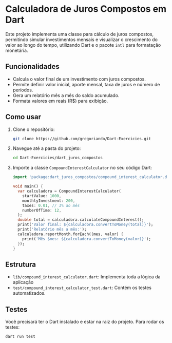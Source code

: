# Calculadora de Juros Compostos em Dart

Este projeto implementa uma classe para cálculo de juros compostos, permitindo simular investimentos mensais e visualizar o crescimento do valor ao longo do tempo, utilizando Dart e o pacote `intl` para formatação monetária.

## Funcionalidades

- Calcula o valor final de um investimento com juros compostos.
- Permite definir valor inicial, aporte mensal, taxa de juros e número de períodos.
- Gera um relatório mês a mês do saldo acumulado.
- Formata valores em reais (R$) para exibição.

## Como usar

1. Clone o repositório:
    ```sh
    git clone https://github.com/gregoriando/Dart-Exercicies.git
    ```
2. Navegue até a pasta do projeto:
    ```sh
    cd Dart-Exercicies/dart_juros_compostos
    ```
3. Importe a classe `CompoundInterestCalculator` no seu código Dart:
    ```dart
    import 'package:dart_juros_compostos/compound_interest_calculator.dart';

    void main() {
      var calculadora = CompoundInterestCalculator(
        startValue: 1000,
        monthlyInvestment: 200,
        taxes: 0.01, // 1% ao mês
        numberOfTime: 12,
      );
      double total = calculadora.calculateCompoundInterest();
      print('Valor final: ${calculadora.convertToMoney(total)}');
      print('Relatório mês a mês:');
      calculadora.reportMonth.forEach((mes, valor) {
        print('Mês $mes: ${calculadora.convertToMoney(valor)}');
      });
    }
    ```

## Estrutura

- `lib/compound_interest_calculator.dart`: Implementa toda a lógica da aplicação
- `test/compound_interest_calculator_test.dart`: Contém os testes automatizados.

## Testes

Você precisará ter o Dart instalado e estar na raiz do projeto.
Para rodar os testes:

```sh
dart run test
```